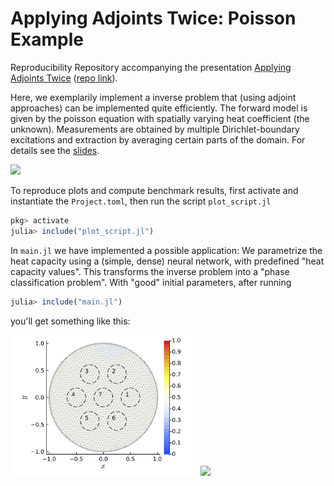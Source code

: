 # Applying Adjoints Twice: Poisson Example

Reproducibility Repository accompanying the presentation [Applying Adjoints Twice](https://tam724.github.io/Applying-Adjoints-Twice_presentation/) ([repo link](https://github.com/tam724/Applying-Adjoints-Twice_presentation)).

Here, we exemplarily implement a inverse problem that (using adjoint approaches) can be implemented quite efficiently.
The forward model is given by the poisson equation with spatially varying heat coefficient (the unknown). Measurements are obtained by multiple Dirichlet-boundary excitations and extraction by averaging certain parts of the domain. For details see the [slides](http://127.0.0.1:3000/index.html#/poisson-example).

<img src="figures/gifs/forward.gif" width="300"/>


To reproduce plots and compute benchmark results, first activate and instantiate the `Project.toml`, then run the script `plot_script.jl`

```julia
pkg> activate 
julia> include("plot_script.jl")
```

In `main.jl` we have implemented a possible application: We parametrize the heat capacity using a (simple, dense) neural network, with predefined "heat capacity values". This transforms the inverse problem into a "phase classification problem". With "good" initial parameters, after running
```julia
julia> include("main.jl")
```
you'll get something like this:

<img src="figures/gifs/material_optimization.gif" width="300"/>
<img src="figures/gifs/measurement_optimization.gif" width="300"/>
